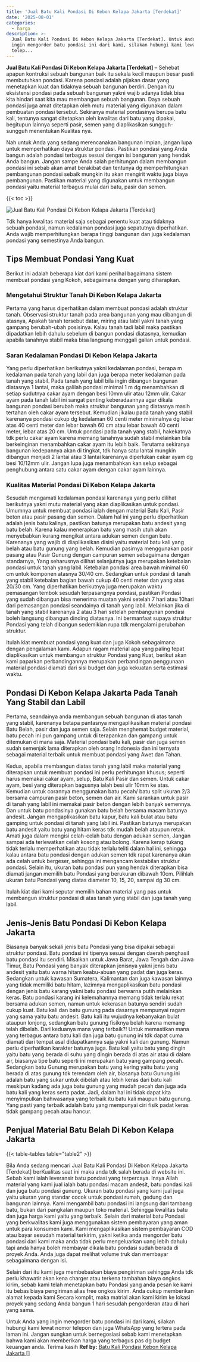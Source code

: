 ```yaml
---
title: 'Jual Batu Kali Pondasi Di Kebon Kelapa Jakarta [Terdekat]'
date: '2025-08-01'
categories:
  - harga
description: >-
  Jual Batu Kali Pondasi Di Kebon Kelapa Jakarta [Terdekat]. Untuk Anda yang
  ingin mengorder batu pondasi ini dari kami, silakan hubungi kami lewat nomor
  telep...
---
```


**Jual Batu Kali Pondasi Di Kebon Kelapa Jakarta \[Terdekat\]** – Sehebat apapun kontruksi sebuah bangunan baik itu sekala kecil maupun besar pasti membutuhkan pondasi. Karena pondasi adalah pijakan dasar yang menetapkan kuat dan tidaknya sebuah bangunan berdiri. Dengan itu eksistensi pondasi pada sebuah bangunan yakni wajib adanya tidak bisa kita hindari saat kita mau membangun sebuah bangunan. Daya sebuah pondasi juga amat ditetapkan oleh mutu material yang digunakan dalam pembuatan pondasi tersebut. Sekiranya material pondasinya berupa batu kali, tentunya sangat ditetapkan oleh kwalitas dari batu yang dipakai, begitupun lainnya seperti pasir, semen yang diaplikasikan sungguh-sungguh menentukan Kualitas nya.

Nah untuk Anda yang sedang merencanakan bangunan impian, jangan lupa untuk memperhatikan daya struktur pondasi. Pastikan pondasi yang Anda bangun adalah pondasi terbagus sesuai dengan isi bangunan yang hendak Anda bangun. Jangan sampe Anda salah perhitungan dalam membangun pondasi ini sebab akan amat berakibat dan tentunya dg memperhitungkan pembangunan pondasi sebaik mungkin itu akan mengirit waktu juga biaya pembangunan. Pastikan material yang digunakan untuk membangun pondasi yaitu material terbagus mulai dari batu, pasir dan semen.

{{< toc >}}

![Jual Batu Kali Pondasi Di Kebon Kelapa Jakarta [Terdekat]](/images/jual-batu-kali-27.png)

Tdk hanya kwalitas material saja sebagai penentu kuat atau tidaknya sebuah pondasi, namun kedalaman pondasi juga sepatutnya diperhatikan. Anda wajib memperhitungkan berapa tinggi bangunan dan juga kedalaman pondasi yang semestinya Anda bangun.

## Tips Membuat Pondasi Yang Kuat

Berikut ini adalah beberapa kiat dari kami perihal bagaimana sistem membuat pondasi yang Kokoh, sebagaimana dengan yang diharapkan.

### Mengetahui Struktur Tanah Di Kebon Kelapa Jakarta

Pertama yang harus diperhatikan dalam membuat pondasi adalah struktur tanah. Observasi struktur tanah pada area bangunan yang mau dibangun di atasnya, Apakah tanah tersebut datar, miring atau labil yakni tanah yang gampang berubah-ubah posisinya. Kalau tanah tadi labil maka pastikan dipadatkan lebih dahulu sebelum di bangun pondasi diatasnya, kemudian apabila tanahnya stabil maka bisa langsung menggali galian untuk pondasi.

### Saran Kedalaman Pondasi Di Kebon Kelapa Jakarta

Yang perlu diperhatikan berikutnya yakni kedalaman pondasi, berapa m kedalaman pada tanah yang labil dan juga berapa meter kedalaman pada tanah yang stabil. Pada tanah yang labil bila ingin dibangun bangunan diatasnya 1 lantai, maka galilah pondasi minimal 1 m dg menambahkan di setiap sudutnya cakar ayam dengan besi 10mm ulir atau 12mm ulir. Cakar ayam pada tanah labil ini sangat penting keberadaannya agar dikala bangunan pondasi berubah maka struktur bangunan yang diatasnya masih tertahan oleh cakar ayam tersebut. Kemudian jikalau pada tanah yang stabil karenanya pondasi cukup dg kedalaman 60 centi meter minimalnya dg lebar atas 40 centi meter dan lebar bawah 60 cm atau lebar bawah 40 centi meter, lebar atas 20 cm. Untuk pondasi pada tanah yang stabil, hakekatnya tdk perlu cakar ayam karena memang tanahnya sudah stabil melainkan bila berkeinginan menambahkan cakar ayam itu lebih baik. Terutama sekiranya bangunan kedepannya akan di tingkat, tdk hanya satu lantai mungkin dibangun menjadi 2 lantai atau 3 lantai karenanya diperlukan cakar ayam dg besi 10/12mm ulir. Jangan lupa juga menambahkan kan selup sebagai penghubung antara satu cakar ayam dengan cakar ayam lainnya.

### Kualitas Material Pondasi Di Kebon Kelapa Jakarta

Sesudah mengamati kedalaman pondasi karenanya yang perlu dilihat berikutnya yakni mutu material yang akan diaplikasikan untuk pondasi. Umumnya untuk membuat pondasi ialah dengan material Batu Kali, Pasir beton atau pasir pasang dan semen. Dalam hal ini yang perlu diperhatikan adalah jenis batu kalinya, pastikan batunya merupakan batu andesit yang batu belah. Karena kalau menerapkan batu yang masih utuh akan menyebabkan kurang mengikat antara adukan semen dengan batu. Karenanya yang wajib di diaplikasikan disini yaitu material batu kali yang belah atau batu gunung yang belah. Kemudian pasirnya menggunakan pasir pasang atau Pasir Gunung dengan campuran semen sebagaimana dengan standarnya, Yang seharusnya dilihat selanjutnya juga merupakan ketebalan pondasi untuk tanah yang labil. Ketebalan pondasi area bawah minimal 60 cm untuk komponen atasnya 30/40 cm. Sedangkan untuk pondasi di tanah yang stabil ketebalan bagian bawah cukup 40 centi meter dan yang atas 20/30 cm. Yang diperhatikan berikutnya juga merupakan waktu pemasangan tembok sesudah terpasangnya pondasi, pastikan Pondasi yang sudah dibangun bisa menerima muatan yakni setelah 7 hari atau 10hari dari pemasangan pondasi seandainya di tanah yang labil. Melainkan jika di tanah yang stabil karenanya 2 atau 3 hari setelah pembangunan pondasi boleh langsung dibangun dinding diatasnya. Ini bermanfaat supaya struktur Pondasi yang telah dibangun sedemikian rupa tdk mengalami perubahan struktur.

Itulah kiat membuat pondasi yang kuat dan juga Kokoh sebagaimana dengan pengalaman kami. Adapun ragam material apa yang paling tepat diaplikasikan untuk membangun struktur Pondasi yang Kuat, berikut akan kami paparkan perbandingannya merupakan perbandingan penggunaan material pondasi diamati dari sisi budget dan juga kekuatan serta estimasi waktu.

## Pondasi Di Kebon Kelapa Jakarta Pada Tanah Yang Stabil dan Labil

Pertama, seandainya anda membangun sebuah bangunan di atas tanah yang stabil, karenanya betapa pantasnya mengaplikasikan material pondasi Batu Belah, pasir dan juga semen saja. Selain menghemat budget material, batu pecah ini pun gampang untuk di terapankan dan gampang untuk ditemukan di mana saja. Material pondasi batu kali, pasir dan juga semen sudah semenjak lama diterapkan oleh orang Indonesia dan ini ternyata sebagai material terbaik untuk membuat pondasi yang Awet dan Tahan.

Kedua, apabila membangun diatas tanah yang labil maka material yang diterapkan untuk membuat pondasi ini perlu perhitungan khusus; seperti harus memakai cakar ayam, selup, Batu Kali Pasir dan semen. Untuk cakar ayam, besi yang diterapkan bagusnya ialah besi ulir 10mm ke atas. Kemudian untuk corannya menggunakan batu pecah/ batu split ukuran 2/3 bersama campuran pasir beton, semen dan air. Kami sarankan untuk pasir di tanah yang labil ini memakai pasir beton dengan lebih banyak semennya. Dan untuk batu pondasinya gunakan batu belah bersama macam batunya andesit. Jangan mengaplikasikan batu kapur, batu kali bulat atau batu gamping untuk pondasi di tanah yang labil ini. Pastikan batunya merupakan batu andesit yaitu batu yang hitam keras tdk mudah belah ataupun retak. Amati juga dalam mengisi celah-celah batu dengan adukan semen, Jangan sampai ada terlewatkan celah kosong atau bolong. Karena kerap tukang tidak terlalu memperhatikan atau tidak terlalu teliti dalam hal ini, sehingga kalau antara batu pondasi dengan adukan semen tdk rapat karenanya akan ada celah untuk bergeser, sehingga ini mengancam kestabilan struktur pondasi. Selain itu, ukuran batu pondasi pun yang hendak diterapkan bisa diamati jangan memilih batu Pondasi yang berukuran dibawah 10cm. Pilihlah ukuran batu Pondasi yang diatas diameter 10, 15, 20, sampai dg 30 cm.

Itulah kiat dari kami seputar memilih bahan material yang pas untuk membangun struktur pondasi di atas tanah yang stabil dan juga tanah yang labil.

## Jenis-Jenis Batu Pondasi Di Kebon Kelapa Jakarta

Biasanya banyak sekali jenis batu Pondasi yang bisa dipakai sebagai struktur pondasi. Batu pondasi ini tipenya sesuai dengan daerah penghasil batu pondasi itu sendiri. Misalkan untuk Jawa Barat, Jawa Tengah dan Jawa Timur, Batu Pondasi yang banyak diterapkan jenisnya yakni jenis batu andesit yaitu batu warna hitam keabu-abuan yang padat dan juga keras. Sedangkan untuk kawasan Sumatera, Kalimantan dan juga kawasan lainnya yang tidak memiliki batu hitam, lazimnya mengaplikasikan batu pondasi dengan jenis batu karang yakni batu pondasi berwarna putih melainkan keras. Batu pondasi karang ini kelemahannya memang tidak terlalu rekat bersama adukan semen, namun untuk kekerasan batunya sendiri sudah cukup kuat. Batu kali dan batu gunung pada dasarnya mempunyai ragam yang sama yaitu batu andesit. Batu kali itu wujudnya kebanyakan bulat ataupun lonjong, sedangkan batu gunung fisiknya belah karena memang telah dibelah. Dari keduanya mana yang terbaik?! Untuk memastikan mana yang terbagus antara batu kali dan juga batu gunung ini tdk dapat cuma diamati dari tempat asal didapatkannya saja yakni kali dan gunung. Namun perlu diperhatikan karakter batunya juga. Batu kali yaitu batu yang dingin yaitu batu yang berada di suhu yang dingin berada di atas air atau di dalam air, biasanya tipe batu seperti ini merupakan batu yang gampang pecah. Sedangkan batu Gunung merupakan batu yang kering yaitu batu yang berada di atas gunung tdk terendam oleh air, biasanya batu Gunung ini adalah batu yang sukar untuk dibelah atau lebih keras dari batu kali meskipun kadang ada juga batu gunung yang mudah pecah dan juga ada batu kali yang keras serta padat. Jadi, dalam hal ini tidak dapat kita menyimpulkan bahwasanya yang terbaik itu batu kali maupun batu gunung. Yang pasti yang terbaik adalah batu yang mempunyai ciri fisik padat keras tidak gampang pecah atau hancur.

## Penjual Material Batu Belah Di Kebon Kelapa Jakarta

{{< table-tables table="table2" >}}

Bila Anda sedang mencari Jual Batu Kali Pondasi Di Kebon Kelapa Jakarta \[Terdekat\] berKualitas saat ini maka anda tdk salah berada di website ini. Sebab kami ialah leveransir batu pondasi yang terpercaya. Insya Allah material yang kami jual ialah batu pondasi macam andesit, batu pondasi kali dan juga batu pondasi gunung. Ukuran batu pondasi yang kami jual juga yaitu ukuran yang standar cocok untuk pondasi rumah, gedung dan bangunan lainnya. Kami mengambil batu pondasi ini langsung dari tambang batu, bukan dari pangkalan maupun toko material. Sehingga kwalitas batu dan juga harga kami yaitu yang terbaik. Selain dari material batu Pondasi yang berkwalitas kami juga menggunakan sistem pembayaran yang aman untuk para konsumen kami. Kami mengaplikasikan sistem pembayaran COD atau bayar sesudah material terkirim, yakni ketika anda mengorder batu pondasi dari kami maka anda tidak perlu mengeluarkan uang lebih dahulu tapi anda hanya boleh membayar dikala batu pondasi sudah berada di proyek Anda. Anda juga dapat melihat volume truk dan membayar sebagaimana dengan isi.

Selain dari itu kami juga membebaskan biaya pengiriman sehingga Anda tdk perlu khawatir akan kena charger atau terkena tambahan biaya ongkos kirim, sebab kami telah menetapkan batu Pondasi yang anda pesan ke kami itu bebas biaya pengiriman alias free ongkos kirim. Anda cukup memberikan alamat kepada kami Secara komplit, maka matrial akan kami kirim ke lokasi proyek yang sedang Anda bangun 1 hari sesudah pengorderan atau di hari yang sama.

Untuk Anda yang ingin mengorder batu pondasi ini dari kami, silakan hubungi kami lewat nomor telepon dan juga WhatsApp yang tertera pada laman ini. Jangan sungkan untuk bernegosiasi sebab kami menetapkan bahwa kami akan memberikan harga yang terbagus pas dg budget keuangan anda. Terima kasih
**Ref by:** [Batu Kali Pondasi Kebon Kelapa Jakarta []](https://id.wikipedia.org/wiki/Batu)
